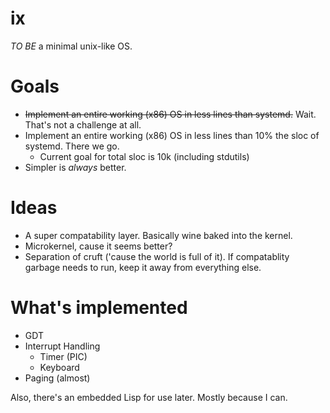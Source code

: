 # ix
*TO BE* a minimal unix-like OS.

# Goals
- <s>Implement an entire working (x86) OS in less lines than systemd.</s> Wait. That's not a challenge at all.
- Implement an entire working (x86) OS in less lines than 10% the sloc of systemd. There we go.
    - Current goal for total sloc is 10k (including stdutils)
- Simpler is *always* better.

# Ideas
- A super compatability layer. Basically wine baked into the kernel.
- Microkernel, cause it seems better?
- Separation of cruft ('cause the world is full of it). If compatablity garbage needs to run, keep it away from everything else.

# What's implemented
- GDT
- Interrupt Handling
    - Timer (PIC)
    - Keyboard
- Paging (almost)

Also, there's an embedded Lisp for use later. Mostly because I can.
